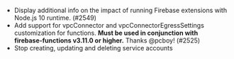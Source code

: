 - Display additional info on the impact of running Firebase extensions with Node.js 10 runtime. (#2549)
- Add support for vpcConnector and vpcConnectorEgressSettings customization for functions. **Must be used in conjunction with firebase-functions v3.11.0 or higher.** Thanks @pcboy! (#2525)
- Stop creating, updating and deleting service accounts
